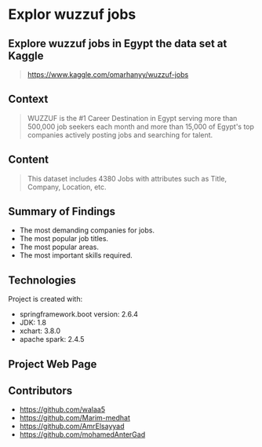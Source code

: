 # Explor wuzzuf jobs 
 ## Explore wuzzuf jobs in Egypt the data set at Kaggle 
 >https://www.kaggle.com/omarhanyy/wuzzuf-jobs

## Context
>WUZZUF is the #1 Career Destination in Egypt serving more than 500,000 job seekers each month and more than 15,000 of Egypt's top companies actively posting jobs and searching for talent.

## Content
>This dataset includes 4380 Jobs with attributes such as Title, Company, Location, etc.

## Summary of Findings
* The most demanding companies for jobs.
* The most popular job titles.
* The most popular areas.
* The most important skills required.

## Technologies
Project is created with:
* springframework.boot version: 2.6.4
* JDK: 1.8
* xchart: 3.8.0
* apache spark: 2.4.5

## Project Web Page

## Contributors
* https://github.com/walaa5
* https://github.com/Marim-medhat
* https://github.com/AmrElsayyad
* https://github.com/mohamedAnterGad
